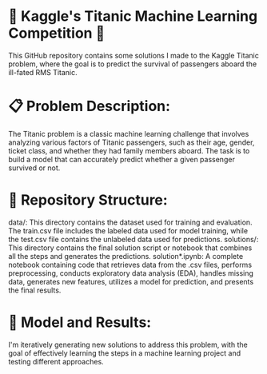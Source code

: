 # 🚢 Kaggle's Titanic Machine Learning Competition 🌊
This GitHub repository contains some solutions I made to the Kaggle Titanic problem, where the goal is to predict the survival of passengers aboard the ill-fated RMS Titanic.

# 📋 Problem Description:
The Titanic problem is a classic machine learning challenge that involves analyzing various factors of Titanic passengers, such as their age, gender, ticket class, and whether they had family members aboard. The task is to build a model that can accurately predict whether a given passenger survived or not.

# 📂 Repository Structure:
data/: This directory contains the dataset used for training and evaluation. The train.csv file includes the labeled data used for model training, while the test.csv file contains the unlabeled data used for predictions.
solutions/: This directory contains the final solution script or notebook that combines all the steps and generates the predictions.
solution*.ipynb: A complete notebook containing code that retrieves data from the .csv files, performs preprocessing, conducts exploratory data analysis (EDA), handles missing data, generates new features, utilizes a model for prediction, and presents the final results.

# 🤖 Model and Results:
I'm iteratively generating new solutions to address this problem, with the goal of effectively learning the steps in a machine learning project and testing different approaches.
